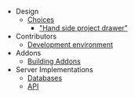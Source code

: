 - Design
    - [Choices](design/choices.md)
        - ["Hand side project drawer"](design/choices.md#hand-side-project-drawer)
- Contributors
    - [Development environment](contributors/DevelopmentEnvironment.md)
- Addons
    - [Building Addons](addons/BuildingAddons.md)
- Server Implementations
    - [Databases](server/db.md)
    - [API](server/api.md)
